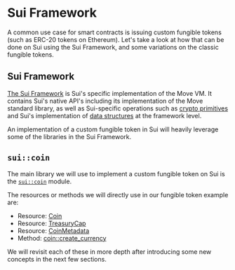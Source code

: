 # Sui Framework

A common use case for smart contracts is issuing custom fungible tokens (such as ERC-20 tokens on Ethereum). Let's take a look at how that can be done on Sui using the Sui Framework, and some variations on the classic fungible tokens.

## Sui Framework

[The Sui Framework](https://github.com/MystenLabs/sui/tree/main/crates/sui-framework/docs) is Sui's specific implementation of the Move VM. It contains Sui's native API's including its implementation of the Move standard library, as well as Sui-specific operations such as [crypto primitives](https://github.com/MystenLabs/sui/blob/main/crates/sui-framework/docs/groth16.md) and Sui's implementation of [data structures](https://github.com/MystenLabs/sui/blob/main/crates/sui-framework/docs/url.md) at the framework level. 

An implementation of a custom fungible token in Sui will heavily leverage some of the libraries in the Sui Framework. 

## `sui::coin`

The main library we will use to implement a custom fungible token on Sui is the [`sui::coin`](https://github.com/MystenLabs/sui/blob/main/crates/sui-framework/docs/coin.md) module. 

The resources or methods we will directly use in our fungible token example are:

- Resource: [Coin](https://github.com/MystenLabs/sui/blob/main/crates/sui-framework/docs/coin.md#resource-coin)
- Resource: [TreasuryCap](https://github.com/MystenLabs/sui/blob/main/crates/sui-framework/docs/coin.md#resource-treasurycap)
- Resource: [CoinMetadata](https://github.com/MystenLabs/sui/blob/main/crates/sui-framework/docs/coin.md#resource-coinmetadata)
- Method: [coin::create_currency](https://github.com/MystenLabs/sui/blob/main/crates/sui-framework/docs/coin.md#function-create_currency)

We will revisit each of these in more depth after introducing some new concepts in the next few sections. 





